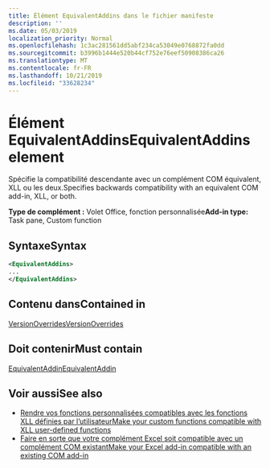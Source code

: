 ```yaml
---
title: Élément EquivalentAddins dans le fichier manifeste
description: ''
ms.date: 05/03/2019
localization_priority: Normal
ms.openlocfilehash: 1c3ac281561dd5abf234ca53049e0768872fa0dd
ms.sourcegitcommit: b3996b1444e520b44cf752e76eef50908386ca26
ms.translationtype: MT
ms.contentlocale: fr-FR
ms.lasthandoff: 10/21/2019
ms.locfileid: "33628234"
---
```

# <a name="equivalentaddins-element"></a><span data-ttu-id="a23d3-102">Élément EquivalentAddins</span><span class="sxs-lookup"><span data-stu-id="a23d3-102">EquivalentAddins element</span></span>

<span data-ttu-id="a23d3-103">Spécifie la compatibilité descendante avec un complément COM équivalent, XLL ou les deux.</span><span class="sxs-lookup"><span data-stu-id="a23d3-103">Specifies backwards compatibility with an equivalent COM add-in, XLL, or both.</span></span>

<span data-ttu-id="a23d3-104">**Type de complément :** Volet Office, fonction personnalisée</span><span class="sxs-lookup"><span data-stu-id="a23d3-104">**Add-in type:** Task pane, Custom function</span></span>

## <a name="syntax"></a><span data-ttu-id="a23d3-105">Syntaxe</span><span class="sxs-lookup"><span data-stu-id="a23d3-105">Syntax</span></span>

```XML
<EquivalentAddins>
...  
</EquivalentAddins>  
```

## <a name="contained-in"></a><span data-ttu-id="a23d3-106">Contenu dans</span><span class="sxs-lookup"><span data-stu-id="a23d3-106">Contained in</span></span>

[<span data-ttu-id="a23d3-107">VersionOverrides</span><span class="sxs-lookup"><span data-stu-id="a23d3-107">VersionOverrides</span></span>](versionoverrides.md)

## <a name="must-contain"></a><span data-ttu-id="a23d3-108">Doit contenir</span><span class="sxs-lookup"><span data-stu-id="a23d3-108">Must contain</span></span>

[<span data-ttu-id="a23d3-109">EquivalentAddin</span><span class="sxs-lookup"><span data-stu-id="a23d3-109">EquivalentAddin</span></span>](equivalentaddin.md)

## <a name="see-also"></a><span data-ttu-id="a23d3-110">Voir aussi</span><span class="sxs-lookup"><span data-stu-id="a23d3-110">See also</span></span>

- [<span data-ttu-id="a23d3-111">Rendre vos fonctions personnalisées compatibles avec les fonctions XLL définies par l’utilisateur</span><span class="sxs-lookup"><span data-stu-id="a23d3-111">Make your custom functions compatible with XLL user-defined functions</span></span>](../../excel/make-custom-functions-compatible-with-xll-udf.md)
- [<span data-ttu-id="a23d3-112">Faire en sorte que votre complément Excel soit compatible avec un complément COM existant</span><span class="sxs-lookup"><span data-stu-id="a23d3-112">Make your Excel add-in compatible with an existing COM add-in</span></span>](../../develop/make-office-add-in-compatible-with-existing-com-add-in.md)